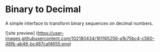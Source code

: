 # Binary to Decimal
A simple interface to transform binary sequences on decimal numbers.

![site preview] (https://user-images.githubusercontent.com/102180434/161165256-a1b75bc4-c560-48fb-ab46-bc487caf4655.png)
